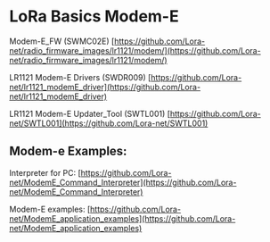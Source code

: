 # LoRa Basics Modem-E

Modem-E_FW (SWMC02E) [https://github.com/Lora-net/radio_firmware_images/lr1121/modem/](https://github.com/Lora-net/radio_firmware_images/lr1121/modem/)

LR1121 Modem-E Drivers (SWDR009) [https://github.com/Lora-net/lr1121_modemE_driver](https://github.com/Lora-net/lr1121_modemE_driver)

LR1121 Modem-E Updater_Tool (SWTL001) [https://github.com/Lora-net/SWTL001](https://github.com/Lora-net/SWTL001)

## Modem-e Examples:

Interpreter for PC: [https://github.com/Lora-net/ModemE_Command_Interpreter](https://github.com/Lora-net/ModemE_Command_Interpreter)

Modem-E examples:  [https://github.com/Lora-net/ModemE_application_examples](https://github.com/Lora-net/ModemE_application_examples)
